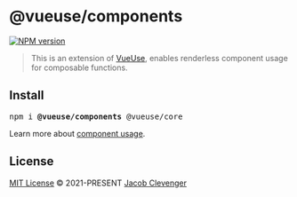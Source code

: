 # @vueuse/components

[![NPM version](https://img.shields.io/npm/v/@vueuse/components?color=a1b858)](https://www.npmjs.com/package/@vueuse/components)

> This is an extension of [VueUse](https://github.com/vueuse/vueuse), enables renderless component usage for composable functions.

## Install

<pre class='language-bash'>
npm i <b>@vueuse/components</b> @vueuse/core
</pre>

Learn more about [component usage](https://vueuse.org/guide/components).

## License

[MIT License](https://github.com/vueuse/vueuse/blob/master/LICENSE) © 2021-PRESENT [Jacob Clevenger](https://github.com/wheatjs)
